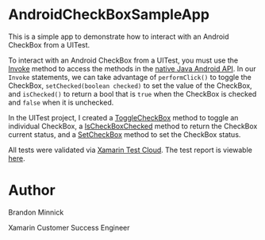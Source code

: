 # AndroidCheckBoxSampleApp
This is a simple app to demonstrate how to interact with an Android CheckBox from a UITest.

To interact with an Android CheckBox from a UITest, you must use the [Invoke](https://developer.xamarin.com/api/member/Xamarin.UITest.Queries.AppQuery.Invoke/p/System.String/) method to access the methods in the [native Java Android API](https://developer.android.com/reference/android/widget/CheckBox.html). In our `Invoke` statements, we can take advantage of `performClick()` to toggle the CheckBox, `setChecked(boolean checked)` to set the value of the CheckBox, and `isChecked()` to return a bool that is `true` when the CheckBox is checked and `false` when it is unchecked.

In the UITest project, I created a [ToggleCheckBox](https://github.com/brminnick/AndroidCheckBoxSampleApp/blob/master/CheckBoxSampleApp.UITest/Tests.cs#L128) method to toggle an individual CheckBox, a [IsCheckBoxChecked](https://github.com/brminnick/AndroidCheckBoxSampleApp/blob/master/CheckBoxSampleApp.UITest/Tests.cs#L134) method to return the CheckBox current status, and a [SetCheckBox](https://github.com/brminnick/AndroidCheckBoxSampleApp/blob/master/CheckBoxSampleApp.UITest/Tests.cs#L139) method to set the CheckBox status.

All tests were validated via [Xamarin Test Cloud](https://www.xamarin.com/test-cloud). The test report is viewable [here](https://testcloud.xamarin.com/test/checkboxsampleapp_198eddc7-356c-46db-b88b-7e82ce7af2f6/).

Author
===
Brandon Minnick

Xamarin Customer Success Engineer
